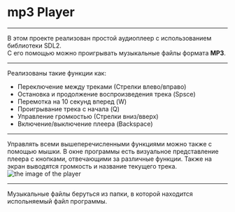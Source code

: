 # mp3 Player
---
В этом проекте реализован простой аудиоплеер с использованием библиотеки SDL2.   
С его помощью можно проигрывать музыкальные файлы формата **MP3**.   
___
Реализованы такие функции как:   
+ Переключение между треками (Стрелки влево/вправо)
+ Остановка и продолжение воспроизведения трека (Spsce)
+ Перемотка на 10 секунд вперед (W)
+ Проигрывание трека с начала (Q)
+ Управление громкостью (Стрелки вниз/вверх)
+ Включение/выключение плеера (Backspace)
--- 
Управлять всеми вышеперечисленными функциями можно также с помощью мышки. 
В окне программы есть визуальное представление плеера с кнопками, отвечающими за различные функции. 
Также на экран выводятся громкость и название текущего трека.
![the image of the player]()
___
Музыкальные файлы беруться из папки, в которой находится испольняемый файл программы.



